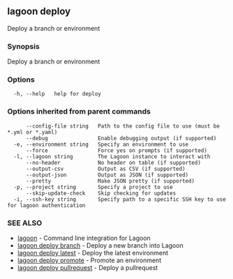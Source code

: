 ## lagoon deploy

Deploy a branch or environment

### Synopsis

Deploy a branch or environment

### Options

```
  -h, --help   help for deploy
```

### Options inherited from parent commands

```
      --config-file string   Path to the config file to use (must be *.yml or *.yaml)
      --debug                Enable debugging output (if supported)
  -e, --environment string   Specify an environment to use
      --force                Force yes on prompts (if supported)
  -l, --lagoon string        The Lagoon instance to interact with
      --no-header            No header on table (if supported)
      --output-csv           Output as CSV (if supported)
      --output-json          Output as JSON (if supported)
      --pretty               Make JSON pretty (if supported)
  -p, --project string       Specify a project to use
      --skip-update-check    Skip checking for updates
  -i, --ssh-key string       Specify path to a specific SSH key to use for lagoon authentication
```

### SEE ALSO

* [lagoon](lagoon.md)	 - Command line integration for Lagoon
* [lagoon deploy branch](lagoon_deploy_branch.md)	 - Deploy a new branch into Lagoon
* [lagoon deploy latest](lagoon_deploy_latest.md)	 - Deploy the latest environment
* [lagoon deploy promote](lagoon_deploy_promote.md)	 - Promote an environment
* [lagoon deploy pullrequest](lagoon_deploy_pullrequest.md)	 - Deploy a pullrequest

